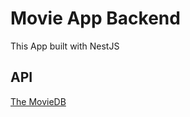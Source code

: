 # Movie App Backend

This App built with NestJS

## API

[The MovieDB](https://www.themoviedb.org/documentation/api)

